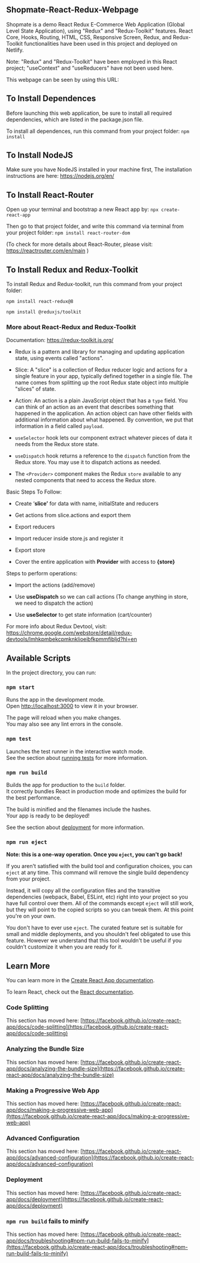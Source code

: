 
## Shopmate-React-Redux-Webpage

Shopmate is a demo React Redux E-Commerce Web Application (Global Level State Application), using "Redux" and "Redux-Toolkit" features. React Core, Hooks, Routing, HTML, CSS, Responsive Screen, Redux, and Redux-Toolkit functionalities have been used in this project and deployed on Netlify.

Note: "Redux" and "Redux-Toolkit" have been employed in this React project; "useContext" and "useReducers" have not been used here.

This webpage can be seen by using this URL: 

## To Install Dependences

Before launching this web application, be sure to install all required dependencies, which are listed in the package.json file.

To install all dependences, run this command from your project folder: `npm install`

## To Install NodeJS

Make sure you have NodeJS installed in your machine first, The installation instructions are here: https://nodejs.org/en/

## To Install React-Router 

Open up your terminal and bootstrap a new React app by: `npx create-react-app`

Then go to that project folder, and write this command via terminal from your project folder: `npm install react-router-dom`

(To check for more details about React-Router, please visit: https://reactrouter.com/en/main )

## To Install Redux and Redux-Toolkit

To install Redux and Redux-toolkit, run this command from your project folder:

`npm install react-redux@8`

`npm install @reduxjs/toolkit`

### More about React-Redux and Redux-Toolkit

Documentation: https://redux-toolkit.js.org/

- Redux is a pattern and library for managing and updating application state, using events called "actions".
  
- Slice: A "slice" is a collection of Redux reducer logic and actions for a single feature in your app, typically defined together in a single file. The name comes from splitting up the root Redux state object into multiple "slices" of state.
  
- Action: An action is a plain JavaScript object that has a `type` field. You can think of an action as an event that describes something that happened in the application. An action object can have other fields with additional information about what happened. By convention, we put that information in a field called `payload`.
  
- `useSelector` hook lets our component extract whatever pieces of data it needs from the Redux store state.
  
- `useDispatch` hook returns a reference to the `dispatch` function from the Redux store. You may use it to dispatch actions as needed.
  
- The `<Provider>` component makes the Redux `store` available to any nested components that need to access the Redux store.

Basic Steps To Follow:

- Create ‘**slice’** for data with name, initialState and reducers
  
- Get actions from slice.actions and export them

- Export reducers
  
- Import reducer inside store.js and register it
  
- Export store
  
- Cover the entire application with **Provider** with access to **{store}**

Steps to perform operations:

- Import the actions (add/remove)
  
- Use **useDispatch** so we can call actions
(To change anything in store, we need to dispatch the action)

- Use **useSelector** to get state information (cart/counter)

For more info about Redux Devtool, visit: https://chrome.google.com/webstore/detail/redux-devtools/lmhkpmbekcpmknklioeibfkpmmfibljd?hl=en

## Available Scripts

In the project directory, you can run:

### `npm start`

Runs the app in the development mode.\
Open [http://localhost:3000](http://localhost:3000) to view it in your browser.

The page will reload when you make changes.\
You may also see any lint errors in the console.

### `npm test`

Launches the test runner in the interactive watch mode.\
See the section about [running tests](https://facebook.github.io/create-react-app/docs/running-tests) for more information.

### `npm run build`

Builds the app for production to the `build` folder.\
It correctly bundles React in production mode and optimizes the build for the best performance.

The build is minified and the filenames include the hashes.\
Your app is ready to be deployed!

See the section about [deployment](https://facebook.github.io/create-react-app/docs/deployment) for more information.

### `npm run eject`

**Note: this is a one-way operation. Once you `eject`, you can't go back!**

If you aren't satisfied with the build tool and configuration choices, you can `eject` at any time. This command will remove the single build dependency from your project.

Instead, it will copy all the configuration files and the transitive dependencies (webpack, Babel, ESLint, etc) right into your project so you have full control over them. All of the commands except `eject` will still work, but they will point to the copied scripts so you can tweak them. At this point you're on your own.

You don't have to ever use `eject`. The curated feature set is suitable for small and middle deployments, and you shouldn't feel obligated to use this feature. However we understand that this tool wouldn't be useful if you couldn't customize it when you are ready for it.

## Learn More

You can learn more in the [Create React App documentation](https://facebook.github.io/create-react-app/docs/getting-started).

To learn React, check out the [React documentation](https://reactjs.org/).

### Code Splitting

This section has moved here: [https://facebook.github.io/create-react-app/docs/code-splitting](https://facebook.github.io/create-react-app/docs/code-splitting)

### Analyzing the Bundle Size

This section has moved here: [https://facebook.github.io/create-react-app/docs/analyzing-the-bundle-size](https://facebook.github.io/create-react-app/docs/analyzing-the-bundle-size)

### Making a Progressive Web App

This section has moved here: [https://facebook.github.io/create-react-app/docs/making-a-progressive-web-app](https://facebook.github.io/create-react-app/docs/making-a-progressive-web-app)

### Advanced Configuration

This section has moved here: [https://facebook.github.io/create-react-app/docs/advanced-configuration](https://facebook.github.io/create-react-app/docs/advanced-configuration)

### Deployment

This section has moved here: [https://facebook.github.io/create-react-app/docs/deployment](https://facebook.github.io/create-react-app/docs/deployment)

### `npm run build` fails to minify

This section has moved here: [https://facebook.github.io/create-react-app/docs/troubleshooting#npm-run-build-fails-to-minify](https://facebook.github.io/create-react-app/docs/troubleshooting#npm-run-build-fails-to-minify)
